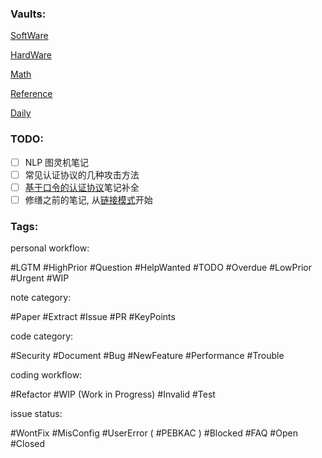 ### Vaults:

[SoftWare](obsidian://open?vault=SoftWare)

[HardWare](obsidian://open?vault=HardWare)

[Math](obsidian://open?vault=Math)

[Reference](obsidian://open?vault=Reference)

[Daily](obsidian://open?vault=Daily)

### TODO:

- [ ] NLP 图灵机笔记
- [ ] 常见认证协议的几种攻击方法
- [ ] [基于口令的认证协议](密码学/安全协议/基于口令的认证协议.md)笔记补全
- [ ] 修缮之前的笔记, 从[链接模式](密码学/分组密码/链接模式.md)开始

### Tags:

personal workflow:

 #LGTM #HighPrior #Question #HelpWanted #TODO #Overdue #LowPrior #Urgent #WIP 

note category:

 #Paper #Extract #Issue #PR #KeyPoints

code category:

 #Security #Document #Bug #NewFeature #Performance #Trouble

coding workflow:

 #Refactor #WIP (Work in Progress) #Invalid #Test
 
issue status:

 #WontFix #MisConfig #UserError ( #PEBKAC ) #Blocked #FAQ #Open #Closed
